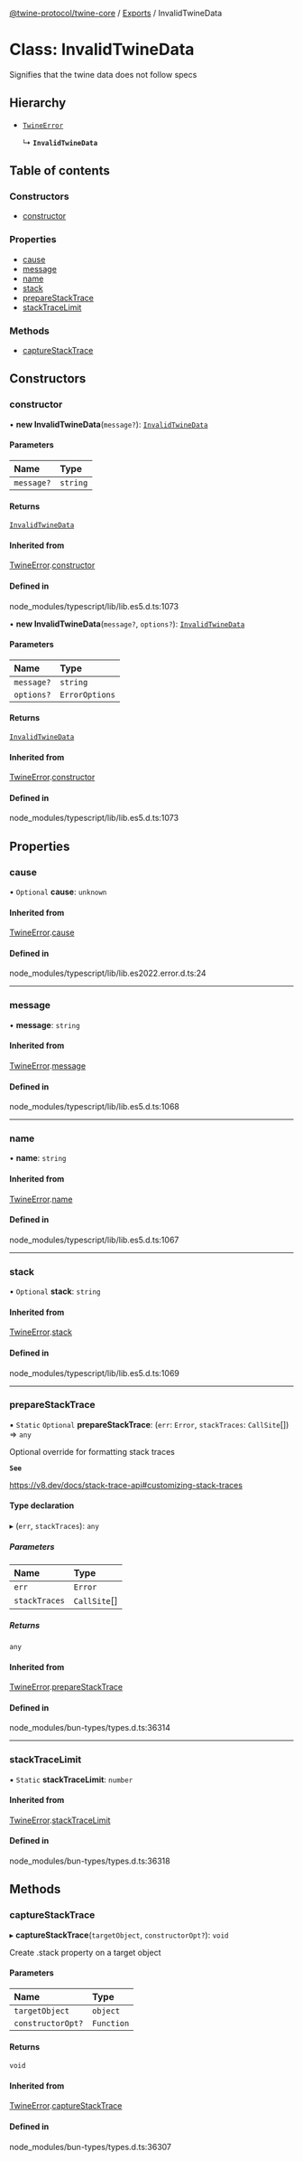 [@twine-protocol/twine-core](../README.md) / [Exports](../modules.md) / InvalidTwineData

# Class: InvalidTwineData

Signifies that the twine data does not follow specs

## Hierarchy

- [`TwineError`](TwineError.md)

  ↳ **`InvalidTwineData`**

## Table of contents

### Constructors

- [constructor](InvalidTwineData.md#constructor)

### Properties

- [cause](InvalidTwineData.md#cause)
- [message](InvalidTwineData.md#message)
- [name](InvalidTwineData.md#name)
- [stack](InvalidTwineData.md#stack)
- [prepareStackTrace](InvalidTwineData.md#preparestacktrace)
- [stackTraceLimit](InvalidTwineData.md#stacktracelimit)

### Methods

- [captureStackTrace](InvalidTwineData.md#capturestacktrace)

## Constructors

### constructor

• **new InvalidTwineData**(`message?`): [`InvalidTwineData`](InvalidTwineData.md)

#### Parameters

| Name | Type |
| :------ | :------ |
| `message?` | `string` |

#### Returns

[`InvalidTwineData`](InvalidTwineData.md)

#### Inherited from

[TwineError](TwineError.md).[constructor](TwineError.md#constructor)

#### Defined in

node_modules/typescript/lib/lib.es5.d.ts:1073

• **new InvalidTwineData**(`message?`, `options?`): [`InvalidTwineData`](InvalidTwineData.md)

#### Parameters

| Name | Type |
| :------ | :------ |
| `message?` | `string` |
| `options?` | `ErrorOptions` |

#### Returns

[`InvalidTwineData`](InvalidTwineData.md)

#### Inherited from

[TwineError](TwineError.md).[constructor](TwineError.md#constructor)

#### Defined in

node_modules/typescript/lib/lib.es5.d.ts:1073

## Properties

### cause

• `Optional` **cause**: `unknown`

#### Inherited from

[TwineError](TwineError.md).[cause](TwineError.md#cause)

#### Defined in

node_modules/typescript/lib/lib.es2022.error.d.ts:24

___

### message

• **message**: `string`

#### Inherited from

[TwineError](TwineError.md).[message](TwineError.md#message)

#### Defined in

node_modules/typescript/lib/lib.es5.d.ts:1068

___

### name

• **name**: `string`

#### Inherited from

[TwineError](TwineError.md).[name](TwineError.md#name)

#### Defined in

node_modules/typescript/lib/lib.es5.d.ts:1067

___

### stack

• `Optional` **stack**: `string`

#### Inherited from

[TwineError](TwineError.md).[stack](TwineError.md#stack)

#### Defined in

node_modules/typescript/lib/lib.es5.d.ts:1069

___

### prepareStackTrace

▪ `Static` `Optional` **prepareStackTrace**: (`err`: `Error`, `stackTraces`: `CallSite`[]) => `any`

Optional override for formatting stack traces

**`See`**

https://v8.dev/docs/stack-trace-api#customizing-stack-traces

#### Type declaration

▸ (`err`, `stackTraces`): `any`

##### Parameters

| Name | Type |
| :------ | :------ |
| `err` | `Error` |
| `stackTraces` | `CallSite`[] |

##### Returns

`any`

#### Inherited from

[TwineError](TwineError.md).[prepareStackTrace](TwineError.md#preparestacktrace)

#### Defined in

node_modules/bun-types/types.d.ts:36314

___

### stackTraceLimit

▪ `Static` **stackTraceLimit**: `number`

#### Inherited from

[TwineError](TwineError.md).[stackTraceLimit](TwineError.md#stacktracelimit)

#### Defined in

node_modules/bun-types/types.d.ts:36318

## Methods

### captureStackTrace

▸ **captureStackTrace**(`targetObject`, `constructorOpt?`): `void`

Create .stack property on a target object

#### Parameters

| Name | Type |
| :------ | :------ |
| `targetObject` | `object` |
| `constructorOpt?` | `Function` |

#### Returns

`void`

#### Inherited from

[TwineError](TwineError.md).[captureStackTrace](TwineError.md#capturestacktrace)

#### Defined in

node_modules/bun-types/types.d.ts:36307
